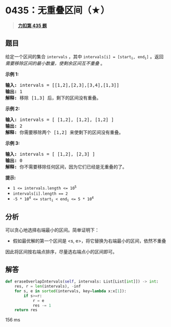 # 0435：无重叠区间（★）


> <u>**[力扣第 435 题](https://leetcode.cn/problems/non-overlapping-intervals/)**</u>

## 题目

<p>给定一个区间的集合 <code>intervals</code> ，其中 <code>intervals[i] = [start<sub>i</sub>, end<sub>i</sub>]</code> 。返回 <em>需要移除区间的最小数量，使剩余区间互不重叠 </em>。</p>



<p><strong>示例 1:</strong></p>

<pre>
<strong>输入:</strong> intervals = [[1,2],[2,3],[3,4],[1,3]]
<strong>输出:</strong> 1
<strong>解释:</strong> 移除 [1,3] 后，剩下的区间没有重叠。
</pre>

<p><strong>示例 2:</strong></p>

<pre>
<strong>输入:</strong> intervals = [ [1,2], [1,2], [1,2] ]
<strong>输出:</strong> 2
<strong>解释:</strong> 你需要移除两个 [1,2] 来使剩下的区间没有重叠。
</pre>

<p><strong>示例 3:</strong></p>

<pre>
<strong>输入:</strong> intervals = [ [1,2], [2,3] ]
<strong>输出:</strong> 0
<strong>解释:</strong> 你不需要移除任何区间，因为它们已经是无重叠的了。
</pre>



<p><strong>提示:</strong></p>

<ul>
<li><code>1 &lt;= intervals.length &lt;= 10<sup>5</sup></code></li>
<li><code>intervals[i].length == 2</code></li>
<li><code>-5 * 10<sup>4</sup> &lt;= start<sub>i</sub> &lt; end<sub>i</sub> &lt;= 5 * 10<sup>4</sup></code></li>
</ul>


## 分析


可以贪心地选择右端最小的区间。简单证明下：
- 假如最优解的第一个区间是 <s, e>，将它替换为右端最小的区间，依然不重叠

因此将区间按右端点排序，尽量选右端点小的区间即可。 


## 解答

```python
def eraseOverlapIntervals(self, intervals: List[List[int]]) -> int:
	res, r = len(intervals), -inf
	for s, e in sorted(intervals, key=lambda x:x[1]):
		if s>=r:
			r = e
			res -= 1
	return res
```
156 ms
